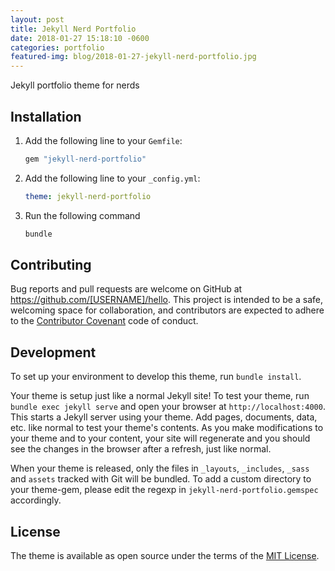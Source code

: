 ```yaml
---
layout: post
title: Jekyll Nerd Portfolio
date: 2018-01-27 15:18:10 -0600
categories: portfolio
featured-img: blog/2018-01-27-jekyll-nerd-portfolio.jpg
---
```


Jekyll portfolio theme for nerds

## Installation

1. Add the following line to your `Gemfile`:

    ```ruby
    gem "jekyll-nerd-portfolio"
    ```

2. Add the following line to your `_config.yml`:

    ```yaml
    theme: jekyll-nerd-portfolio
    ```

3. Run the following command
    ```sh
    bundle
    ```

## Contributing

Bug reports and pull requests are welcome on GitHub at https://github.com/[USERNAME]/hello. This project is intended to be a safe, welcoming space for collaboration, and contributors are expected to adhere to the [Contributor Covenant](http://contributor-covenant.org) code of conduct.

## Development

To set up your environment to develop this theme, run `bundle install`.

Your theme is setup just like a normal Jekyll site! To test your theme, run `bundle exec jekyll serve` and open your browser at `http://localhost:4000`. This starts a Jekyll server using your theme. Add pages, documents, data, etc. like normal to test your theme's contents. As you make modifications to your theme and to your content, your site will regenerate and you should see the changes in the browser after a refresh, just like normal.

When your theme is released, only the files in `_layouts`, `_includes`, `_sass` and `assets` tracked with Git will be bundled.
To add a custom directory to your theme-gem, please edit the regexp in `jekyll-nerd-portfolio.gemspec` accordingly.

## License

The theme is available as open source under the terms of the [MIT License](https://opensource.org/licenses/MIT).
